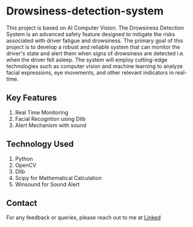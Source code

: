 # Drowsiness-detection-system

This project is based on AI Computer Vision. The Drowsiness Detection System is an advanced safety feature designed to mitigate the risks associated with driver fatigue and drowsiness. The primary goal of this project is to develop a robust and reliable system that can monitor the driver's state and alert them when signs of drowsiness are detected i.e. when the driver fell asleep. The system will employ cutting-edge technologies such as computer vision and machine learning to analyze facial expressions, eye movements, and other relevant indicators in real-time.


## Key Features
1. Real Time Monitoring
2. Facial Recogntion using Dlib
3. Alert Mechanism with sound

## Technology Used
1. Python
2. OpenCV
3. Dlib
4. Scipy for Mathematical Calculation
5. Winsound for Sound Alert

## Contact 
For any feedback or queries, please reach out to me at [Linked](https://www.linkedin.com/in/krishnakumaragrawal/)
